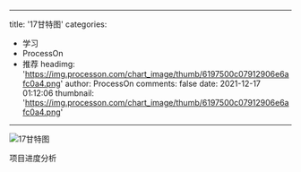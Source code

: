 
---
title: '17甘特图'
categories: 
 - 学习
 - ProcessOn
 - 推荐
headimg: 'https://img.processon.com/chart_image/thumb/6197500c07912906e6afc0a4.png'
author: ProcessOn
comments: false
date: 2021-12-17 01:12:06
thumbnail: 'https://img.processon.com/chart_image/thumb/6197500c07912906e6afc0a4.png'
---

<div>   
<img class="thumb" alt="17甘特图" src="https://img.processon.com/chart_image/thumb/6197500c07912906e6afc0a4.png" referrerpolicy="no-referrer">
<p>项目进度分析</p>  
</div>
            